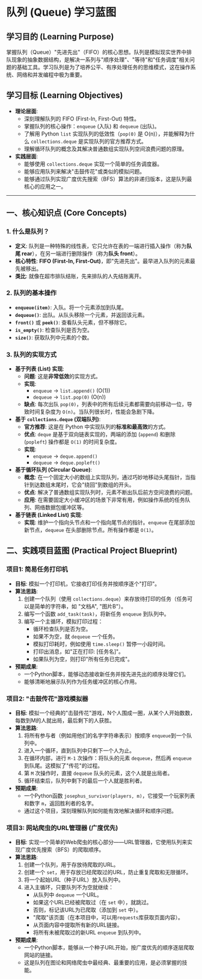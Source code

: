 # 队列 (Queue) 学习蓝图

## 学习目的 (Learning Purpose)

掌握队列（Queue）"先进先出"（FIFO）的核心思想。队列是模拟现实世界中排队现象的抽象数据结构，是解决一系列与"顺序处理"、"等待"和"任务调度"相关问题的基础工具。学习队列是为了培养公平、有序处理任务的思维模式，这在操作系统、网络和并发编程中极为重要。

## 学习目标 (Learning Objectives)

- **理论层面**:
  - 深刻理解队列的 FIFO (First-In, First-Out) 特性。
  - 掌握队列的核心操作：`enqueue` (入队) 和 `dequeue` (出队)。
  - 了解用 Python `list` 实现队列的低效性（`pop(0)` 是 O(n)），并能解释为什么 `collections.deque` 是实现队列的官方推荐方式。
  - 理解循环队列的概念及其解决普通数组实现队列空间浪费问题的原理。
- **实践层面**:
  - 能够使用 `collections.deque` 实现一个简单的任务调度器。
  - 能够应用队列来解决"击鼓传花"或类似的模拟问题。
  - 能够通过队列实现广度优先搜索（BFS）算法的非递归版本，这是队列最核心的应用之一。

---

## 一、核心知识点 (Core Concepts)

### 1. 什么是队列？
- **定义**: 队列是一种特殊的线性表，它只允许在表的一端进行插入操作（称为**队尾 rear**），在另一端进行删除操作（称为**队头 front**）。
- **核心特性**: **FIFO (First-In, First-Out)**，即"先进先出"。最早进入队列的元素最先被移出。
- **类比**: 就像在超市排队结账，先来排队的人先结账离开。

### 2. 队列的基本操作
- **`enqueue(item)`**: 入队。将一个元素添加到队尾。
- **`dequeue()`**: 出队。从队头移除一个元素，并返回该元素。
- **`front()`** 或 **`peek()`**: 查看队头元素，但不移除它。
- **`is_empty()`**: 检查队列是否为空。
- **`size()`**: 获取队列中元素的个数。

### 3. 队列的实现方式
- **基于列表 (List) 实现**:
  - **问题**: 这是**非常低效**的实现方式。
  - **实现**:
    - `enqueue` -> `list.append()` (O(1))
    - `dequeue` -> `list.pop(0)` (O(n))
  - **缺点**: 每次出队 `pop(0)`，列表中的所有后续元素都需要向前移动一位，导致时间复杂度为 `O(n)`。当队列很长时，性能会急剧下降。
- **基于 `collections.deque` (双端队列)**:
  - **官方推荐**: 这是在 Python 中实现队列的**标准和最高效**的方式。
  - **优点**: `deque` 是基于双向链表实现的，两端的添加 (`append`) 和删除 (`popleft`) 操作都是 `O(1)` 的时间复杂度。
  - **实现**:
    - `enqueue` -> `deque.append()`
    - `dequeue` -> `deque.popleft()`
- **基于循环队列 (Circular Queue)**:
  - **概念**: 在一个固定大小的数组上实现队列，通过巧妙地移动头尾指针，当指针到达数组末尾时，它会"绕回"到数组的开头。
  - **优点**: 解决了普通数组实现队列时，元素不断出队后前方空间浪费的问题。
  - **应用**: 在需要固定大小缓冲区的场景下非常有用，例如操作系统的任务队列、网络数据包缓冲区等。
- **基于链表 (Linked List) 实现**:
  - **实现**: 维护一个指向头节点和一个指向尾节点的指针。`enqueue` 在尾部添加新节点，`dequeue` 在头部删除节点。所有操作都是 `O(1)`。

## 二、实践项目蓝图 (Practical Project Blueprint)

### 项目1: 简易任务打印机
- **目标**: 模拟一个打印机，它接收打印任务并按顺序逐个"打印"。
- **算法思路**:
  1. 创建一个队列（使用 `collections.deque`）来存放待打印的任务（任务可以是简单的字符串，如 "文档A", "图片B"）。
  2. 编写一个函数 `add_task(task)`，将新任务 `enqueue` 到队列中。
  3. 编写一个主循环，模拟打印过程：
     - 循环检查队列是否为空。
     - 如果不为空，就 `dequeue` 一个任务。
     - 模拟打印耗时，例如使用 `time.sleep()` 暂停一小段时间。
     - 打印出消息，如"正在打印: [任务名]"。
     - 如果队列为空，则打印"所有任务已完成"。
- **预期成果**:
  - 一个Python脚本，能够动态接收新任务并按先进先出的顺序处理它们。
  - 能够清晰地展示队列作为任务缓冲区的核心作用。

### 项目2: "击鼓传花"游戏模拟器
- **目标**: 模拟一个经典的"击鼓传花"游戏，N个人围成一圈，从某个人开始数数，每数到M的人就出局，最后剩下的人获胜。
- **算法思路**:
  1. 将所有参与者（例如用他们的名字字符串表示）按顺序 `enqueue`到一个队列中。
  2. 进入一个循环，直到队列中只剩下一个人为止。
  3. 在循环内部，进行 `M-1` 次操作：将队头的元素 `dequeue`，然后再 `enqueue` 到队尾。这模拟了"传花"的过程。
  4. 第 `M` 次操作时，直接 `dequeue` 队头的元素，这个人就是出局者。
  5. 循环结束后，队列中剩下的最后一个人就是胜利者。
- **预期成果**:
  - 一个Python函数 `josephus_survivor(players, m)`，它接受一个玩家列表和数字 `m`，返回胜利者的名字。
  - 通过这个项目，深刻理解队列如何能有效地解决循环和顺序问题。

### 项目3: 网站爬虫的URL管理器 (广度优先)
- **目标**: 实现一个简单的Web爬虫的核心部分——URL管理器，它使用队列来实现广度优先搜索（BFS）的爬取顺序。
- **算法思路**:
  1.  创建一个队列，用于存放待爬取的URL。
  2.  创建一个 `set`，用于存放已经爬取过的URL，防止重复爬取和无限循环。
  3.  将一个起始URL（种子URL）放入队列中。
  4.  进入主循环，只要队列不为空就继续：
      - 从队列中 `dequeue` 一个URL。
      - 如果这个URL已经被爬取过（在 `set` 中），就跳过。
      - 否则，标记该URL为已爬取（添加到 `set` 中）。
      - "爬取"该页面（在本项目中，可以用`requests`库获取页面内容）。
      - 从页面内容中提取所有新的URL链接。
      - 将所有未被爬取过的新URL `enqueue` 到队列中。
- **预期成果**:
  - 一个Python脚本，能够从一个种子URL开始，按广度优先的顺序逐层爬取网站的链接。
  - 这是队列在图论和网络爬虫中最经典、最重要的应用，是必须掌握的技能。 